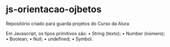 # js-orientacao-ojbetos
Repositório criado para guarda projetos do Curso da Alura

Em Javascript, os tipos primitivos são:
    • String (texto);
    • Number (número);
    • Boolean;
    • Null;
    • undefined;
    • Symbol.
